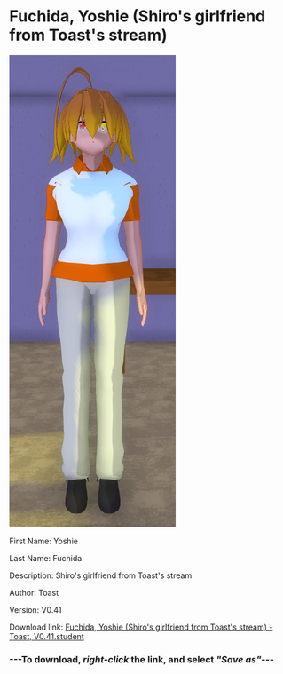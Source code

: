 # Fuchida, Yoshie (Shiro's girlfriend from Toast's stream)

<img src = "https://raw.githubusercontent.com/Arbiter1223/Daigaku-Gurashi-Custom-Students/master/Students/Files/Fuchida%2C%20Yoshie%20(Shiro's%20girlfriend%20from%20Toast's%20stream).png">

First Name: Yoshie

Last Name: Fuchida

Description: Shiro's girlfriend from Toast's stream

Author: Toast

Version: V0.41

Download link: <a href="https://raw.githubusercontent.com/Arbiter1223/Daigaku-Gurashi-Custom-Students/master/Students/Files/Fuchida%2C%20Yoshie%20(Shiro's%20girlfriend%20from%20Toast's%20stream)%20-%20Toast%2C%20V0.41.student">Fuchida, Yoshie (Shiro's girlfriend from Toast's stream) - Toast, V0.41.student</a>

### ---**To download, _right-click_ the link, and select _"Save as"_**---
